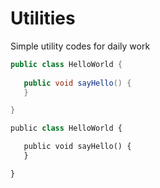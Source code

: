# Utilities
Simple utility codes for daily work

```Java
public class HelloWorld {
   
   public void sayHello() {
   }

}
```

```Python
public class HelloWorld {

   public void sayHello() {
   }

}
```
